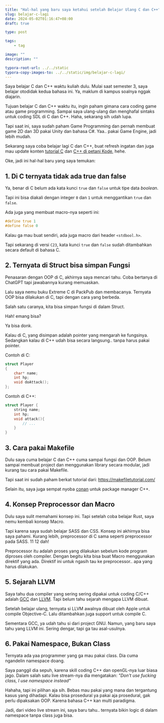 ```yaml
---
title: "Hal-hal yang baru saya ketahui setelah Belajar Ulang C dan C++"
slug: belajar-c-lagi
date: 2024-05-02T01:16:47+08:00
draft: true

type: post

tags:
    - tag

image: ""
description: ""

typora-root-url: ../../static
typora-copy-images-to: ../../static/img/belajar-c-lagi/
---
```


Saya belajar C dan C++ waktu kuliah dulu. Mulai saat semester 3, saya belajar otodidak kedua bahasa ini.
Ya, maklum di kampus soalnya nggak diajarin.

Tujuan belajar C dan C++ waktu itu, ingin paham gimana cara coding game atau game programming.
Sampai saya ulang-ulang dan menghafal sintaks untuk coding SDL di C dan C++. Haha, sekarang sih udah lupa.

Tapi saat ini, saya sudah paham Game Programming dan pernah membuat game 2D dan 3D pakai Unity
dan bahasa C#. Yaa.. pakai Game Engine, jadi lebih mudah.

Sekarang saya coba belajar lagi C dan C++, buat refresh ingatan dan juga mau update konten
[tutorial C](https://www.petanikode.com/tutorial/c) dan [C++ di petani Kode](https://www.petanikode.com/tutorial/cpp), hehe.

Oke, jadi ini hal-hal baru yang saya temukan:

## 1. Di C ternyata tidak ada true dan false

Ya, benar di C belum ada kata kunci `true` dan `false` untuk tipe
data *boolean*.

Tapi ini bisa diakali dengan integer `0` dan `1` untuk menggantikan
`true` dan `false`.

Ada juga yang membuat macro-nya seperti ini:

```c
#define true 1
#define false 0
```

Kalau ga mau buat sendiri, ada juga macro dari header `<stdbool.h>`.

Tapi sekarang di versi `C23`, kata kunci `true` dan `false` sudah
ditambahkan secara default di bahasa C.

## 2. Ternyata di Struct bisa simpan Fungsi

Penasaran dengan OOP di C, akhirnya saya mencari tahu.
Coba bertanya di ChatGPT tapi jawabannya kurang memuaskan.

Lalu saya nemu buku Extreme C di PackPub dan membacanya.
Ternyata OOP bisa dilakukan di C, tapi dengan cara yang berbeda.

Salah satu caranya, kita bisa simpan fungsi di dalam Struct.

Hah! emang bisa?

Ya bisa donk.

Kalau di C, yang disimpan adalah pointer yang mengarah ke fungsinya.
Sedangkan kalau di C++ udah bisa secara langsung.. tanpa harus pakai pointer.

Contoh di C:

<!-- TODO perbaiki contoh ini -->
```c
struct Player
{
    char* name;
    int hp;
    void doAttack();
};
```


Contoh di C++:

```cpp
struct Player {
    string name;
    int hp;
    void attack(){
        // ...
    }
}
```

## 3. Cara pakai Makefile

Dulu saya cuma belajar C dan C++ cuma sampai fungsi dan OOP.
Belum sampai membuat project dan menggunakan library secara modular, 
jadi kurang tau cara pakai Makefile.

Tapi saat ini sudah paham berkat tutorial dari: https://makefiletutorial.com/

Selain itu, saya juga sempat nyoba [conan](https://conan.io/) untuk package manager C++.

## 4. Konsep Preprocessor dan Macro

Dulu saya sulit memahami konsep ini. Tapi setelah coba belajar Rust,
saya nemu kembali konsep Macro.

Tapi karena saya sudah belajar SASS dan CSS. 
Konsep ini akhirnya bisa saya pahami. Kurang lebih, preprocessor di C
sama seperti preprocessor pada SASS. 11 12 dah!

Preprocessor itu adalah proses yang dilakukan sebelum kode
program diproses oleh compiler. Dengan begitu kita bisa buat Macro
menggunakan direktif yang ada. Direktif ini untuk ngasih tau ke preprocessor..
apa yang harus dilakukan.

## 5. Sejarah LLVM

Saya tahu dua compiler yang sering sering dipakai untuk coding C/C++
adalah [GCC](https://gcc.gnu.org/) dan [LLVM](http://llvm.org/). Tapi belum tahu sejarah mengapa LLVM dibuat.

Setelah belajar ulang, ternyata si LLVM awalnya dibuat oleh Apple untuk
compile Objective-C. Lalu ditambahkan juga support untuk compile C.

Sementara GCC, ya udah tahu si dari project GNU. Namun, yang baru
saya tahu yang LLVM ini. Sering dengar, tapi ga tau asal-usulnya.

## 6. Pakai Namespace, Bukan Class

Ternyata ada yaa programmer yang ga mau pakai class. Dia cuma ngandelin namespace doang.

Saya panggil dia sepuh, karena skill coding C++ dan openGL-nya luar biasa jago.
Dalam salah satu live stream-nya dia mengatakan: *"Don't use fucking class, I use namespace instead"*

<!-- {{< youtube "" >}} -->

Hahaha, tapi ini pilihan aja sih. Bebas mau pakai yang mana dan tergantung kasus yang dihadapi.
Kalau bisa prosedural ya pakai aja prosedural, gak perlu dipaksakan OOP. Karena bahasa C++ kan multi paradigma.

Jadi, dari video live stream ini, saya baru tahu.. ternyata bikin logic di dalam namespace tanpa class juga bisa.